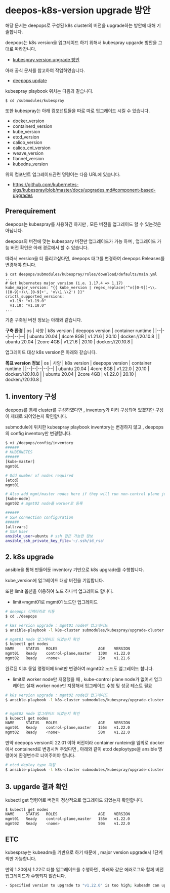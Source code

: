 # deepos-k8s-version upgrade 방안
해당 문서는 deepops로 구성된 k8s cluster의 버전을 upgrade하는 방안에 대해 기술합니다.

deepops는 k8s version을 업그레이드 하기 위해서 kubespray upgarde 방안을 그대로 따라갑니다.
- [kubespray version upgrade 방안](https://github.com/kubernetes-sigs/kubespray/blob/master/docs/upgrades.md)


아래 공식 문서를 참고하여 작업하였습니다.
- [deepops update](https://github.com/NVIDIA/deepops/blob/master/docs/deepops/update-deepops.md#updating-kubernetes-clusters)

kubespray playbook 위치는 다음과 같습니다.

```
$ cd /submodules/kubespray
```

또한 kubespray는 아래 컴포넌트들을 따로 따로 업그레이드 시킬 수 있습니다.
- docker_version
- containerd_version
- kube_version
- etcd_version
- calico_version
- calico_cni_version
- weave_version
- flannel_version
- kubedns_version

위의 컴포넌트 업그레이드관련 명령어는 다음 URL에 있습니다.
- https://github.com/kubernetes-sigs/kubespray/blob/master/docs/upgrades.md#component-based-upgrades
## Prerequirement
deepops는 kubespray를 사용하긴 하지만 , 모든 버전을 업그레이드 할 수 있는것은 아닙니다.

deepops의 버전에 맞는 kubespary 버전만 업그레이드가 가능 하며 , 업그레이드 가능 버전 확인은 아래 경로에서 할 수 있습니다.

따라서 version을 더 올리고싶다면, deepops 태그를 변경하여 deepops Releases를 변경해야 합니다.

```
$ cat deepops/submodules/kubespray/roles/download/defaults/main.yml
...
# Get kubernetes major version (i.e. 1.17.4 => 1.17)
kube_major_version: "{{ kube_version | regex_replace('^v([0-9])+\\.([0-9]+)\\.[0-9]+', 'v\\1.\\2') }}"
crictl_supported_versions:
  v1.19: "v1.19.0"
  v1.18: "v1.18.0"
...
```

기존 구축된 버전 정보는 아래와 같습니다.

**구축 환경**
| os | 사양 | k8s version | deepops version | container runtime |
|--|--|--|--|--|
| ubuntu 20.04 | 4core 8GB | v1.21.6 | 20.10 | docker://20.10.8 |
| ubuntu 20.04 | 2core 4GB | v1.21.6 | 20.10 | docker://20.10.8 |

업그레이드 대상 k8s version은 아래와 같습니다.

**목표 version 정보**
| os | 사양 | k8s version | deepops version | container runtime |
|--|--|--|--|--|
| ubuntu 20.04 | 4core 8GB | v1.22.0 | 20.10 | docker://20.10.8 |
| ubuntu 20.04 | 2core 4GB | v1.22.0 | 20.10 | docker://20.10.8 |

## 1. inventory 구성
deepops를 통해 cluster를 구성하였다면 , inventory가 미리 구성되어 있겠지만 구성이 제대로 되어있는지 확인합니다.

submodule에 위치한 kubespray playbook inventory는 변경하지 않고 , deepops의 config inventory만 변경합니다.

```bash
$ vi /deepops/config/inventory
######
# KUBERNETES
######
[kube-master]
mgmt01

# Odd number of nodes required
[etcd]
mgmt01

# Also add mgmt/master nodes here if they will run non-control plane jobs
[kube-node]
mgmt02 # mgmt02 node를 worker로 등록

######
# SSH connection configuration
######
[all:vars]
# SSH User
ansible_user=ubuntu # ssh 접근 가능한 정보
ansible_ssh_private_key_file='~/.ssh/id_rsa'
```

## 2. k8s upgrade 
ansible을 통해 만들어둔 inventory 기반으로 k8s upgrade를 수행합니다.

kube_version에 업그레이드 대상 버전을 기입합니다.

또한 limit 옵션을 이용하여 노드 하나씩 업그레이드 합니다.
- limit=mgmt01로 mgmt01 노드만 업그레이드

```bash
# deepops 디렉터리로 이동
$ cd ./deepops

# k8s version upgrade : mgmt01 node만 업그레이드
$ ansible-playbook -l k8s-cluster submodules/kubespray/upgrade-cluster.yml -e kube_version=v1.22.0 -e upgrade_cluster_setup=true --limit=mgmt01

# mgmt01 node 업그레이드 되었는지 확인
$ kubectl get nodes
NAME     STATUS   ROLES                  AGE    VERSION
mgmt01   Ready    control-plane,master   130m   v1.22.0
mgmt02   Ready    <none>                 25m    v1.21.6
```

완료된 이후 동일 명령어에 limit만 변경하여 mgmt02 노드도 업그레이드 합니다.
- limit로 worker node만 지정했을 때 , kube-control plane node가 없어서 업그레이드 실패
  worker node만 지정해서 업그레이드 수행 및 성공 테스트 필요
```bash
# k8s version upgrade : mgmt02 node만 업그레이드
$ ansible-playbook -l k8s-cluster submodules/kubespray/upgrade-cluster.yml -e kube_version=v1.22.0 -e upgrade_cluster_setup=true --limit=mgmt02,mgmt01


# mgmt02 node 업그레이드 되었는지 확인
$ kubectl get nodes
NAME     STATUS   ROLES                  AGE    VERSION
mgmt01   Ready    control-plane,master   155m   v1.22.0
mgmt02   Ready    <none>                 50m    v1.22.0
```

만약 deepops version이 22.01 이하 버전이라 container runteim을 임의로 docker에서 containerd로 변경시켜 주었다면 , 아래와 같이 etcd deploytype을 ansible 명령어에 환경변수로 너어주어야 합니다.

```bash
# etcd deploy type 지정
$ ansible-playbook -l k8s-cluster submodules/kubespray/upgrade-cluster.yml -e kube_version=v1.22.0 -e upgrade_cluster_setup=true -e etcd_deployment_type=host --limit=node1,node2
```


## 3. upgarde 결과 확인
kubectl get 명령어로 버전이 정상적으로 업그레이드 되었는지 확인합니다.

```bash
$ kubectl get nodes
NAME     STATUS   ROLES                  AGE    VERSION
mgmt01   Ready    control-plane,master   155m   v1.22.0
mgmt02   Ready    <none>                 50m    v1.22.0
```

## ETC
kubespray는 kubeadm을 기반으로 하기 때문에 , major version upgrade시 1단계씩만 가능합니다.

만약 1.20에서 1.22로 더블 업그레이드를 수행하면 , 아래와 같은 에러로그와 함께 버전 업그레이드가 수행되지 않습니다.

```bash
- Specified version to upgrade to "v1.22.0" is too high; kubeadm can upgrade only 1 minor version at a time
```